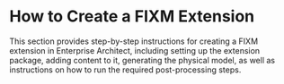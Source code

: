 # How to Create a FIXM Extension

This section provides step-by-step instructions for creating a FIXM extension in Enterprise Architect, including setting up the extension package, adding content to it, generating the physical model, as well as instructions on how to run the required post-processing steps.
